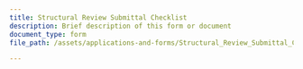 ```yaml
---
title: Structural Review Submittal Checklist
description: Brief description of this form or document
document_type: form
file_path: /assets/applications-and-forms/Structural_Review_Submittal_Checklist.pdf

---
```

